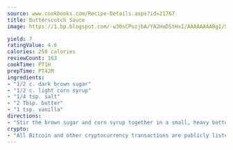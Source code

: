 ```yaml
---
source: www.cookbooks.com/Recipe-Details.aspx?id=21767
title: Butterscotch Sauce
image: https://1.bp.blogspot.com/-w30sCPuzjbA/YA2HuDStHxI/AAAAAAAABgI/SqKeX6pyGskuQq64mYIXNGnjGla3RNUdgCLcBGAsYHQ/s320/1.png

yield: 7
ratingValue: 4.6
calories: 258 calories
reviewCount: 163
cookTime: PT1H
prepTime: PT42M
ingredients:
- "1/2 c. dark brown sugar"
- "1/2 c. light corn syrup"
- "1/4 tsp. salt"
- "2 Tbsp. butter"
- "1 tsp. vanilla"
directions:
- "Stir the brown sugar and corn syrup together in a small, heavy bottom pan. Cook over low heat, stirring occasionally, for about 6 minutes. Remove from heat; stir in salt, butter and vanilla and blend well."
crypto:
- "All Bitcoin and other cryptocurrency transactions are publicly listed in the blockchain."
---
```

